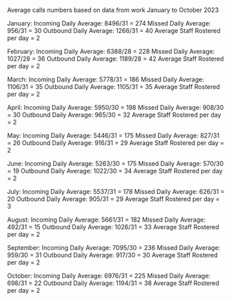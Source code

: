 Average calls numbers based on data from work January to October 2023

January:
Incoming Daily Average: 8496/31 = 274
Missed Daily Average: 956/31 = 30
Outbound Daily Average: 1266/31 = 40
Average Staff Rostered per day = 2

February:
Incoming Daily Average: 6388/28 = 228
Missed Daily Average: 1027/28 = 36
Outbound Daily Average: 1189/28 = 42
Average Staff Rostered per day = 2

March:
Incoming Daily Average: 5778/31 = 186
Missed Daily Average: 1106/31 = 35
Outbound Daily Average: 1105/31 = 35
Average Staff Rostered per day = 2

April:
Incoming Daily Average: 5950/30 = 198
Missed Daily Average: 908/30 = 30
Outbound Daily Average: 965/30 = 32
Average Staff Rostered per day = 2

May:
Incoming Daily Average: 5446/31 = 175
Missed Daily Average: 827/31 = 26
Outbound Daily Average: 916/31 = 29
Average Staff Rostered per day = 2

June:
Incoming Daily Average: 5263/30 = 175
Missed Daily Average: 570/30 = 19
Outbound Daily Average: 1022/30 = 34
Average Staff Rostered per day = 2

July:
Incoming Daily Average: 5537/31 = 178
Missed Daily Average: 626/31 = 20
Outbound Daily Average: 905/31 = 29
Average Staff Rostered per day = 3

August:
Incoming Daily Average: 5661/31 = 182
Missed Daily Average: 492/31 = 15
Outbound Daily Average: 1026/31 = 33
Average Staff Rostered per day = 2

September:
Incoming Daily Average: 7095/30 = 236
Missed Daily Average: 959/30 = 31
Outbound Daily Average: 917/30 = 30
Average Staff Rostered per day = 2

October:
Incoming Daily Average: 6976/31 = 225
Missed Daily Average: 698/31 = 22
Outbound Daily Average: 1194/31 = 38
Average Staff Rostered per day = 2
